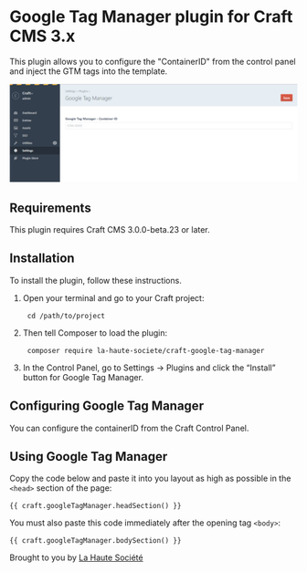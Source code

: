 # Google Tag Manager plugin for Craft CMS 3.x

This plugin allows you to configure the "ContainerID" from the control panel 
and inject the GTM tags into the template.

![Screenshot](resources/img/plugin-screenshot.png)

## Requirements

This plugin requires Craft CMS 3.0.0-beta.23 or later.

## Installation

To install the plugin, follow these instructions.

1. Open your terminal and go to your Craft project:

        cd /path/to/project

2. Then tell Composer to load the plugin:

        composer require la-haute-societe/craft-google-tag-manager

3. In the Control Panel, go to Settings → Plugins and click the “Install” button for Google Tag Manager.


## Configuring Google Tag Manager

You can configure the containerID from the Craft Control Panel.


## Using Google Tag Manager

Copy the code below and paste it into you layout as high as possible in the `<head>` section 
of the page:
```
{{ craft.googleTagManager.headSection() }}
```

You must also paste this code immediately after the opening tag `<body>`:
```
{{ craft.googleTagManager.bodySection() }}
```



Brought to you by [La Haute Société](https://www.lahautesociete.com)
